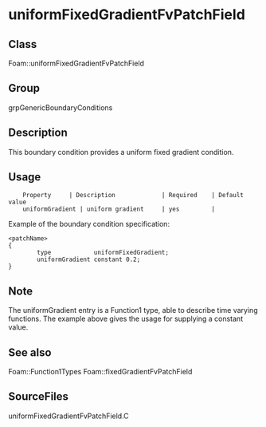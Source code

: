 # uniformFixedGradientFvPatchField 
## Class
Foam::uniformFixedGradientFvPatchField

## Group
grpGenericBoundaryConditions

## Description
This boundary condition provides a uniform fixed gradient condition.

## Usage

        Property     | Description             | Required    | Default value
        uniformGradient | uniform gradient     | yes         |


Example of the boundary condition specification:
```
<patchName>
{
        type            uniformFixedGradient;
        uniformGradient constant 0.2;
}
```

## Note
The uniformGradient entry is a Function1 type, able to describe time
varying functions.  The example above gives the usage for supplying a
constant value.

## See also
Foam::Function1Types
Foam::fixedGradientFvPatchField

## SourceFiles
uniformFixedGradientFvPatchField.C

